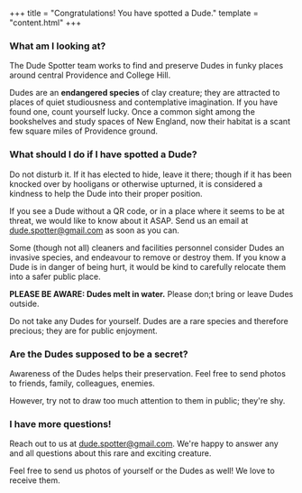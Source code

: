 +++
title = "Congratulations! You have spotted a Dude."
template = "content.html"
+++

### What am I looking at?

The Dude Spotter team works to find and preserve Dudes in funky places around central Providence and College Hill. 

Dudes are an **endangered species** of clay creature; they are attracted to places of quiet studiousness and contemplative imagination. If you have found one, count yourself lucky. Once a common sight among the bookshelves and study spaces of New England, now their habitat is a scant few square miles of Providence ground.

### What should I do if I have spotted a Dude?

Do not disturb it. If it has elected to hide, leave it there; though if it has been knocked over by hooligans or otherwise upturned, it is considered a kindness to help the Dude into their proper position.

If you see a Dude without a QR code, or in a place where it seems to be at threat, we would like to know about it ASAP. Send us an email at dude.spotter@gmail.com as soon as you can.

Some (though not all) cleaners and facilities personnel consider Dudes an invasive species, and endeavour to remove or destroy them. If you know a Dude is in danger of being hurt, it would be kind to carefully relocate them into a safer public place.

**PLEASE BE AWARE: Dudes melt in water.** Please don;t bring or leave Dudes outside.

Do not take any Dudes for yourself. Dudes are a rare species and therefore precious; they are for public enjoyment.

### Are the Dudes supposed to be a secret?

Awareness of the Dudes helps their preservation. Feel free to send photos to friends, family, colleagues, enemies. 

However, try not to draw too much attention to them in public; they're shy.

### I have more questions!

Reach out to us at dude.spotter@gmail.com. We're happy to answer any and all questions about this rare and exciting creature.

Feel free to send us photos of yourself or the Dudes as well! We love to receive them.
